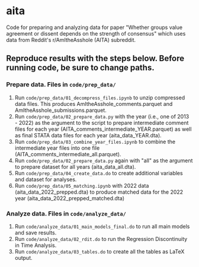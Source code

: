 # aita
Code for preparing and analyzing data for paper "Whether groups value agreement or dissent depends on the strength of consensus" which uses data from Reddit's r/AmItheAsshole (AITA) subreddit.

## Reproduce results with the steps below. Before running code, be sure to change paths.

### Prepare data. Files in `code/prep_data/`

1. Run `code/prep_data/01_decompress_files.ipynb` to unzip compressed data files. This produces AmItheAsshole_comments.parquet and AmItheAsshole_submissions.parquet.
2. Run `code/prep_data/02_prepare_data.py` with the year (i.e., one of 2013 - 2022) as the argument to the script to prepare intermediate comment files for each year (AITA_comments_intermediate_YEAR.parquet) as well as final STATA data files for each year (aita_data_YEAR.dta).
3. Run `code/prep_data/03_combine_year_files.ipynb` to combine the intermediate year files into one file (AITA_comments_intermediate_all.parquet).
4. Run `code/prep_data/02_prepare_data.py` again with "all" as the argument to prepare dataset for all years (aita_data_all.dta).
5. Run `code/prep_data/04_create_data.do` to create additional variables and dataset for analyses.
6. Run `code/prep_data/05_matching.ipynb` with 2022 data (aita_data_2022_prepped.dta) to produce matched data for the 2022 year (aita_data_2022_prepped_matched.dta)

### Analyze data. Files in `code/analyze_data/`

1. Run `code/analyze_data/01_main_models_final.do` to run all main models and save results.
2. Run `code/analyze_data/02_rdit.do` to run the Regression Discontinuity in Time Analysis.
3. Run `code/analyze_data/03_tables.do` to create all the tables as LaTeX output.